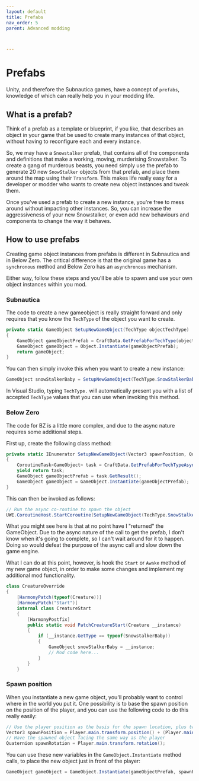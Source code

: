 ```yaml
---
layout: default
title: Prefabs
nav_order: 5
parent: Advanced modding



---
```


# Prefabs

Unity, and therefore the Subnautica games, have a concept of `prefabs`, knowledge of which can really help you in your modding life.

## What is a prefab?

Think of a prefab as a template or blueprint, if you like, that describes an object in your game that be used to create many instances of that object, without having to reconfigure each and every instance.

So, we may have a `Snowstalker` prefab, that contains all of the components and definitions that make a working, moving, murderising Snowstalker. To create a gang of murderous beasts, you need simply use the prefab to generate 20 new `SnowStalker` objects from that prefab, and place them around the map using their `Transform`. This makes life really easy for a developer or modder who wants to create new object instances and tweak them.

Once you've used a prefab to create a new instance, you're free to mess around without impacting other instances. So, you can increase the aggressiveness of your new Snowstalker, or even add new behaviours and components to change the way it behaves.

## How to use prefabs

Creating game object instances from prefabs is different in Subnautica and in Below Zero. The critical difference is that the original game has a `synchronous` method and Below Zero has an `asynchronous` mechanism.

Either way, follow these steps and you'll be able to spawn and use your own object instances within you mod.

### Subnautica

The code to create a new gameobject is really straight forward and only requires that you know the `TechType` of the object you want to create.

```c#
private static GameObject SetupNewGameObject(TechType objectTechType)
{
	GameObject gameObjectPrefab = CraftData.GetPrefabForTechType(objectTechType);
	GameObject gameObject = Object.Instantiate(gameObjectPrefab);
	return gameObject;
}
```

You can then simply invoke this when you want to create a new instance:

```c#
GameObject snowStalkerBaby = SetupNewGameObject(TechType.SnowStalkerBaby)
```

In Visual Studio, typing `TechType.` will automatically present you with a list of accepted `TechType` values that you can use when invoking this method.

### Below Zero

The code for BZ is a little more complex, and due to the async nature requires some additional steps.

First up, create the following class method:

```c#
private static IEnumerator SetupNewGameObject(Vector3 spawnPosition, Quaternion spawnRotation, TechType objectTechType)
{
    CoroutineTask<GameObject> task = CraftData.GetPrefabForTechTypeAsync(objectTechType);
    yield return task;
    GameObject gameObjectPrefab = task.GetResult();
    GameObject gameObject = GameObject.Instantiate(gameObjectPrefab);
}
```

This can then be invoked as follows:

```c#
// Run the async co-routine to spawn the object
UWE.CoroutineHost.StartCoroutine(SetupNewGameObject(TechType.SnowStalkerBaby));
```

What you might see here is that at no point have I "returned" the GameObject. Due to the async nature of the call to get the prefab, I don't know when it's going to complete, so I can't wait around for it to happen. Doing so would defeat the purpose of the async call and slow down the game engine.

What I can do at this point, however, is hook the `Start` or `Awake` method of my new game object, in order to make some changes and implement my additional mod functionality.

```c#
class CreatureOverride
{
    [HarmonyPatch(typeof(Creature))]
    [HarmonyPatch("Start")]
    internal class CreatureStart
    {
        [HarmonyPostfix]
        public static void PatchCreatureStart(Creature __instance)
        {
            if (__instance.GetType == typeof(SnowstalkerBaby))
            {
                GameObject snowStalkerBaby = __instance;
                // Mod code here...
            }
        }
    }
```

### Spawn position

When you instantiate a new game object, you'll probably want to control where in the world you put it. One possibility is to base the spawn position on the position of the player, and you can use the following code to do this really easily:

```c#
// Use the player position as the basis for the spawn location, plus two meters ahead
Vector3 spawnPosition = Player.main.transform.position() + (Player.main.transform.forward * 2.0f);
// Have the spawned object facing the same way as the player
Quaternion spawnRotation = Player.main.transform.rotation();
```

You can use these new variables in the `GameObject.Instantiate` method calls, to place the new object just in front of the player:

```c#
GameObject gameObject = GameObject.Instantiate(gameObjectPrefab, spawnPosition, spawnRotation);
```



